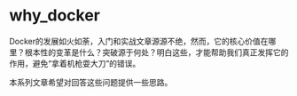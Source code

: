 # why_docker

Docker的发展如火如荼，入门和实战文章源源不绝，然而，它的核心价值在哪里？根本性的变革是什么？突破源于何处？明白这些，才能帮助我们真正发挥它的作用，避免“拿着机枪耍大刀”的错误。

本系列文章希望对回答这些问题提供一些思路。